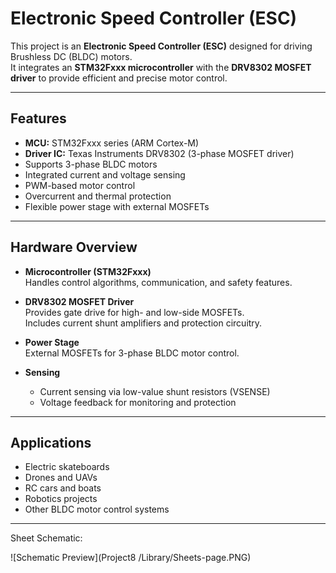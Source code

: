 # Electronic Speed Controller (ESC)

This project is an **Electronic Speed Controller (ESC)** designed for driving Brushless DC (BLDC) motors.  
It integrates an **STM32Fxxx microcontroller** with the **DRV8302 MOSFET driver** to provide efficient and precise motor control.

---

## Features
- **MCU:** STM32Fxxx series (ARM Cortex-M)  
- **Driver IC:** Texas Instruments DRV8302 (3-phase MOSFET driver)  
- Supports 3-phase BLDC motors  
- Integrated current and voltage sensing  
- PWM-based motor control  
- Overcurrent and thermal protection  
- Flexible power stage with external MOSFETs  

---

## Hardware Overview
- **Microcontroller (STM32Fxxx)**  
  Handles control algorithms, communication, and safety features.  

- **DRV8302 MOSFET Driver**  
  Provides gate drive for high- and low-side MOSFETs.  
  Includes current shunt amplifiers and protection circuitry.  

- **Power Stage**  
  External MOSFETs for 3-phase BLDC motor control.  

- **Sensing**  
  - Current sensing via low-value shunt resistors (VSENSE)  
  - Voltage feedback for monitoring and protection  

---

## Applications
- Electric skateboards  
- Drones and UAVs  
- RC cars and boats  
- Robotics projects  
- Other BLDC motor control systems  

---

Sheet Schematic:

![Schematic Preview](Project8 /Library/Sheets-page.PNG)
